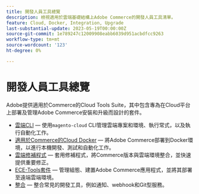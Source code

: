 ```yaml
---
title: 開發人員工具總覽
description: 檢視適用於雲端基礎結構上Adobe Commerce的開發人員工具清單。
feature: Cloud, Docker, Integration, Upgrade
last-substantial-update: 2023-05-19T00:00:00Z
source-git-commit: 1e789247c12009908eabb6039d951acbdfcc9263
workflow-type: tm+mt
source-wordcount: '123'
ht-degree: 0%

---
```


# 開發人員工具總覽

Adobe提供適用於Commerce的Cloud Tools Suite，其中包含專為在Cloud平台上部署及管理Adobe Commerce安裝和升級而設計的套件。

- [雲端CLI](cloud-cli-overview.md) — 使用`magento-cloud` CLI管理雲端專案和環境、執行常式，以及執行自動化工作。
- [適用於Commerce的Cloud Docker](cloud-docker.md) — 將Adobe Commerce部署到Docker環境，以進行本機開發、測試和自動化工作。
- [雲端修補程式](../development/apply-patches.md) — 套用修補程式，將Commerce版本與雲端環境整合，並快速提供重要修正。
- [ECE-Tools套件](package-overview.md) — 管理組態、建置Adobe Commerce應用程式，並將其部署至遠端雲端環境。
- [整合](../integrations/overview.md) — 整合常見的開發工具，例如通知、webhook和Git型服務。
